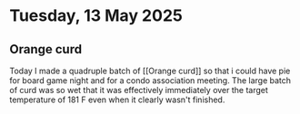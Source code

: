 # Tuesday, 13 May 2025
## Orange curd
Today I made a quadruple batch of [[Orange curd]] so that i could have pie for board game night and for a condo association meeting.  The large batch of curd was so wet that it was effectively immediately over the target temperature of 181 F even when it clearly wasn't finished.  